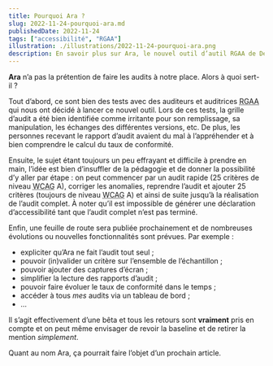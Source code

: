 ```yaml
---
title: Pourquoi Ara ?
slug: 2022-11-24-pourquoi-ara.md
publishedDate: 2022-11-24
tags: ["accessibilité", "RGAA"]
illustration: ./illustrations/2022-11-24-pourquoi-ara.png
description: En savoir plus sur Ara, le nouvel outil d’autil RGAA de Designgouv
---
```


<p class="fr-text--lead"><strong>Ara</strong> n’a pas la prétention de faire les audits à notre place. Alors à quoi sert-il ?</p>

Tout d’abord, ce sont bien des tests avec des auditeurs et auditrices <abbr title="Référentiel général d’amélioration de l’accessibilité">RGAA</abbr> qui nous ont décidé à lancer ce nouvel outil. Lors de ces tests, la grille d’audit a été bien identifiée comme irritante pour son remplissage, sa manipulation, les échanges des différentes versions, etc. 
De plus, les personnes recevant le rapport d’audit avaient du mal à l’appréhender et à bien comprendre le calcul du taux de conformité.

Ensuite, le sujet étant toujours un peu effrayant et difficile à prendre en main, l’idée est bien d’insuffler de la pédagogie et de donner la possibilité d’y aller par étape :
on peut commencer par un audit rapide (25 critères de niveau <abbr title="Web content accessibility guidelines" lang="en">WCAG</abbr> A), corriger les anomalies, reprendre l’audit et ajouter 25 critères (toujours de niveau <abbr title="Web content accessibility guidelines" lang="en">WCAG</abbr> A) et ainsi de suite jusqu’à la réalisation de l’audit complet. À noter qu’il est impossible de générer une déclaration d’accessibilité tant que l’audit complet n’est pas terminé.

Enfin, une feuille de route sera publiée prochainement et de nombreuses évolutions ou nouvelles fonctionnalités sont prévues. 
Par exemple :
- expliciter qu’Ara ne fait l’audit tout seul ;
- pouvoir (in)valider un critère sur l’ensemble de l’échantillon ;
- pouvoir ajouter des captures d’écran ;
- simplifier la lecture des rapports d’audit ;
- pouvoir faire évoluer le taux de conformité dans le temps ;
- accéder à tous *mes* audits via un tableau de bord ;
- …


Il s’agit effectivement d’une bêta et tous les retours sont **vraiment** pris en compte et on peut même envisager de revoir la baseline et de retirer la mention *simplement*.

Quant au nom Ara, ça pourrait faire l’objet d’un prochain article.

